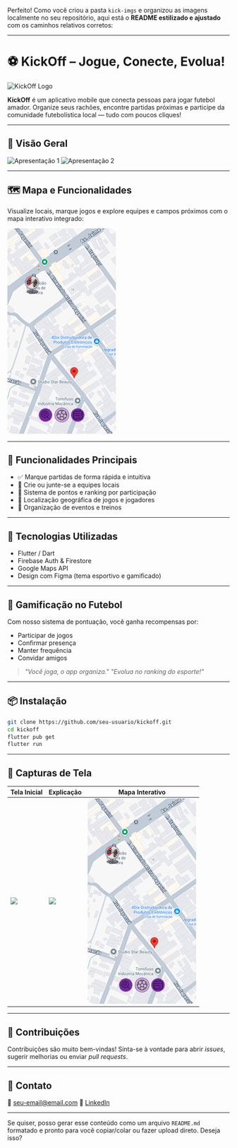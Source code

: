 Perfeito! Como você criou a pasta `kick-imgs` e organizou as imagens localmente no seu repositório, aqui está o **README estilizado e ajustado** com os caminhos relativos corretos:

---

# ⚽ KickOff – Jogue, Conecte, Evolua!

![KickOff Logo](./kick-imgs/icone%20do%20aplicativo.png)

**KickOff** é um aplicativo mobile que conecta pessoas para jogar futebol amador. Organize seus rachões, encontre partidas próximas e participe da comunidade futebolística local — tudo com poucos cliques!

---

## 📱 Visão Geral

![Apresentação 1](./kick-imgs/explicação%20app%20\(Apresentação%202\).png)
![Apresentação 2](./kick-imgs/Explicação%20App%20\(Apresentação\).png)

---

## 🗺️ Mapa e Funcionalidades

Visualize locais, marque jogos e explore equipes e campos próximos com o mapa interativo integrado:

![Mapa do App](./kick-imgs/botão%20de%20navegação%20pós%20clique.png)

---

## 🎯 Funcionalidades Principais

* ✅ Marque partidas de forma rápida e intuitiva
* 👥 Crie ou junte-se a equipes locais
* 🧠 Sistema de pontos e ranking por participação
* 📍 Localização geográfica de jogos e jogadores
* 📅 Organização de eventos e treinos

---

## 🚀 Tecnologias Utilizadas

* Flutter / Dart
* Firebase Auth & Firestore
* Google Maps API
* Design com Figma (tema esportivo e gamificado)

---

## 🏅 Gamificação no Futebol

Com nosso sistema de pontuação, você ganha recompensas por:

* Participar de jogos
* Confirmar presença
* Manter frequência
* Convidar amigos

> *"Você joga, o app organiza."*
> *"Evolua no ranking do esporte!"*

---

## 📦 Instalação

```bash
git clone https://github.com/seu-usuario/kickoff.git
cd kickoff
flutter pub get
flutter run
```

---

## 📸 Capturas de Tela

| Tela Inicial                                                 | Explicação                                               | Mapa Interativo                                            |
| ------------------------------------------------------------ | -------------------------------------------------------- | ---------------------------------------------------------- |
| ![](./kick-imgs/explicação%20app%20\(Apresentação%202\).png) | ![](./kick-imgs/Explicação%20App%20\(Apresentação\).png) | ![](./kick-imgs/botão%20de%20navegação%20pós%20clique.png) |

---

## 🤝 Contribuições

Contribuições são muito bem-vindas!
Sinta-se à vontade para abrir *issues*, sugerir melhorias ou enviar *pull requests*.

---

## 📧 Contato

📩 [seu-email@email.com](mailto:seu-email@email.com)
🔗 [LinkedIn](https://linkedin.com/in/seu-usuario)

---

Se quiser, posso gerar esse conteúdo como um arquivo `README.md` formatado e pronto para você copiar/colar ou fazer upload direto. Deseja isso?
